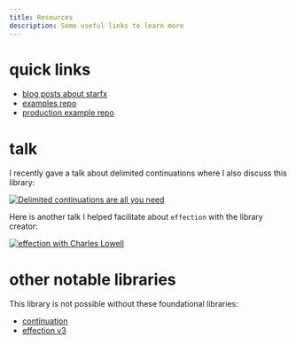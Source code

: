 ```yaml
---
title: Resources
description: Some useful links to learn more
---
```


# quick links

- [blog posts about starfx](https://bower.sh/?tag=starfx)
- [examples repo](https://github.com/neurosnap/starfx-examples)
- [production example repo](https://github.com/aptible/app-ui)

# talk

I recently gave a talk about delimited continuations where I also discuss this
library:

[![Delimited continuations are all you need](http://img.youtube.com/vi/uRbqLGj_6mI/0.jpg)](https://youtu.be/uRbqLGj_6mI?si=Mok0J8Wp0Z-ahFrN)

Here is another talk I helped facilitate about `effection` with the library
creator:

[![effection with Charles Lowell](http://img.youtube.com/vi/lJDgpxRw5WA/0.jpg)](https://youtu.be/lJDgpxRw5WA?si=cCHZiKqNO7vIUhPc)

# other notable libraries

This library is not possible without these foundational libraries:

- [continuation](https://github.com/thefrontside/continuation)
- [effection v3](https://github.com/thefrontside/effection/tree/v3)
